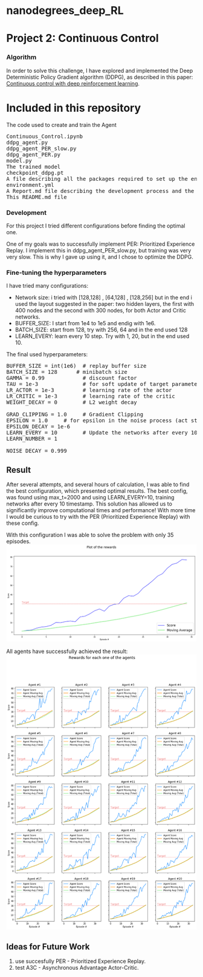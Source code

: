 # nanodegrees_deep_RL
# Project 2: Continuous Control

### Algorithm
In order to solve this challenge, I have explored and implemented the Deep Deterministic Policy Gradient algorithm (DDPG), as described in this paper: [Continuous control with deep reinforcement learning](https://arxiv.org/abs/1509.02971).

# Included in this repository
The code used to create and train the Agent
<pre>
Continuous_Control.ipynb
ddpg_agent.py 
ddpg_agent_PER_slow.py
ddpg_agent_PER.py
model.py
The trained model
checkpoint_ddpg.pt 
A file describing all the packages required to set up the environment
environment.yml
A Report.md file describing the development process and the learning algorithm, along with ideas for future work
This README.md file
</pre>
### Development

For this project I tried different configurations before finding the optimal one.

One of my goals was to successfully implement PER: Prioritized Experience Replay.
I implement this in ddpg_agent_PER_slow.py, but training was very very slow. 
This is why I gave up using it, and I chose to optimize the DDPG.


### Fine-tuning the hyperparameters

I have tried many configurations:
  - Network size: i tried with [128,128] , [64,128] , [128,256] but in the end i used the layout suggested in the paper: two hidden layers, the first with 400 nodes and the second with 300 nodes, for both Actor and Critic networks.
  - BUFFER_SIZE: I start from 1e4 to 1e5 and endig with 1e6.
  - BATCH_SIZE: start from 128, try with 256, 64 and in the end used 128
  - LEARN_EVERY: learn every 10 step. Try with 1, 20, but in the end used 10.
  
The final used hyperparameters:
<pre>
BUFFER_SIZE = int(1e6)  # replay buffer size
BATCH_SIZE = 128      # minibatch size
GAMMA = 0.99            # discount factor
TAU = 1e-3              # for soft update of target parameters
LR_ACTOR = 1e-3         # learning rate of the actor 
LR_CRITIC = 1e-3        # learning rate of the critic
WEIGHT_DECAY = 0        # L2 weight decay

GRAD_CLIPPING = 1.0     # Gradient Clipping
EPSILON = 1.0     # for epsilon in the noise process (act step)
EPSILON_DECAY = 1e-6
LEARN_EVERY = 10        # Update the networks after every 10 timesteps
LEARN_NUMBER = 1 

NOISE_DECAY = 0.999
</pre>

## Result
After several attempts, and several hours of calculation, I was able to find the best configuration, which presented optimal results.
The best config, was found using max_t=2000 and using LEARN_EVERY=10, training networks after every 10 timestamp.
This solution has allowed us to significantly improve computational times and performance! With more time I would be curious to try with the PER (Prioritized Experience Replay) with these config.

With this configuration I was able to solve the problem with only 35 episodes.
![alt text](./result.png)

All agents have successfully achieved the result:
![alt_text](./multiple_result.png)

## Ideas for Future Work

 1) use succesfully PER - Prioritized Experience Replay.
 2) test A3C - Asynchronous Advantage Actor-Critic.
